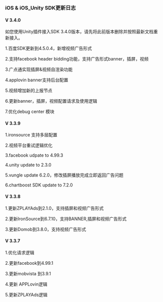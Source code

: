 
###  iOS  & iOS_Unity  SDK更新日志

#### V 3.4.0

如您使用Unity插件接入SDK 3.4.0版本，请先将此前版本删除并按照最新文档重新接入。

1.百度SDK更新到4.5.0.4，新增视频广告形式

2.支持facebook header bidding功能，支持广告形式banner，插屏，视频

3.广点通实现插屏&视频自渲染功能

4.applovin banner支持后台配置

5.视频增加新的上报节点

6.更新banner，插屏，视频配置请求及使用逻辑

7.优化debug center 模块


#### V 3.3.9

1.ironsource 支持多层配置

2.视频平台重试逻辑优化

3.facebook udpate to 4.99.3

4.unity update to 2.3.0

5.vungle update 6.2.0，修改插屏播放完成立即返回广告问题

6.chartboost SDK update to 7.2.0


#### V 3.3.8
1.更新ZPLAYAds到2.1.0，支持插屏和视频广告形式

2.更新IronSource到6.7.10，支持BANNER,插屏和视频广告形式

3.更新Domob到3.8.0，支持视频广告形式




#### V 3.3.7
1.优化请求逻辑

2.更新facebook到4.99.1

3.更新mobvista 到3.9.1

4.更新 APPLovin逻辑

5.更新ZPLAYAds逻辑




